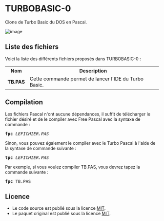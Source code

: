 # TURBOBASIC-0
Clone de Turbo Basic du DOS en Pascal.

![image](https://user-images.githubusercontent.com/11842176/179814242-2393d0e9-95d9-4b96-aeaa-b018aba08af0.png)

<h2>Liste des fichiers</h2>

Voici la liste des différents fichiers proposés dans TURBOBASIC-0 :

<table>
		<tr>
			<th>Nom</th>
			<th>Description</th>	
		</tr>
    <tr>
			<td><b>TB.PAS</b></td>
			<td>Cette commande permet de lancer l'IDE du Turbo Basic.</td>
		</tr>	
	</table>

<h2>Compilation</h2>
	
Les fichiers Pascal n'ont aucune dépendances, il suffit de télécharger le fichier désiré et de le compiler avec Free Pascal avec la syntaxe de commande  :

<pre><b>fpc</b> <i>LEFICHIER.PAS</i></pre>
	
Sinon, vous pouvez également le compiler avec le Turbo Pascal à l'aide de la syntaxe de commande suivante :	

<pre><b>tpc</b> <i>LEFICHIER.PAS</i></pre>
	
Par exemple, si vous voulez compiler TB.PAS, vous devrez tapez la commande suivante :

<pre><b>fpc</b> TB.PAS</pre>

<h2>Licence</h2>
<ul>
 <li>Le code source est publié sous la licence <a href="https://github.com/gladir/TURBOBASIC-0/blob/main/LICENSE">MIT</a>.</li>
 <li>Le paquet original est publié sous la licence <a href="https://github.com/gladir/TURBOBASIC-0/blob/main/LICENSE">MIT</a>.</li>
</ul>
